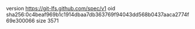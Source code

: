 version https://git-lfs.github.com/spec/v1
oid sha256:0c4beaf969b1c1914dbaa7db363769f94043dd568b0437aaca2774f69e300066
size 3571
